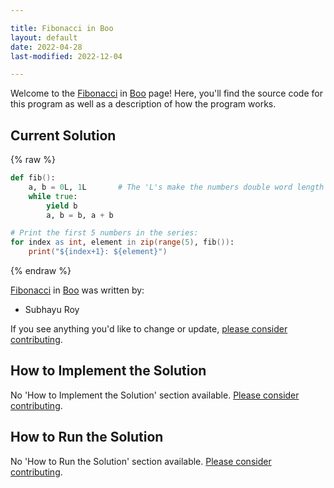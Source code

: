 ```yaml
---

title: Fibonacci in Boo
layout: default
date: 2022-04-28
last-modified: 2022-12-04

---
```


Welcome to the [Fibonacci](https://sampleprograms.io/projects/fibonacci) in [Boo](https://sampleprograms.io/languages/boo) page! Here, you'll find the source code for this program as well as a description of how the program works.

## Current Solution

{% raw %}

```boo
def fib():
    a, b = 0L, 1L       # The 'L's make the numbers double word length (typically 64 bits)
    while true:
        yield b
        a, b = b, a + b

# Print the first 5 numbers in the series:
for index as int, element in zip(range(5), fib()):
    print("${index+1}: ${element}")
```

{% endraw %}

[Fibonacci](https://sampleprograms.io/projects/fibonacci) in [Boo](https://sampleprograms.io/languages/boo) was written by:

- Subhayu Roy

If you see anything you'd like to change or update, [please consider contributing](https://github.com/TheRenegadeCoder/sample-programs).

## How to Implement the Solution

No 'How to Implement the Solution' section available. [Please consider contributing](https://github.com/TheRenegadeCoder/sample-programs-website).

## How to Run the Solution

No 'How to Run the Solution' section available. [Please consider contributing](https://github.com/TheRenegadeCoder/sample-programs-website).